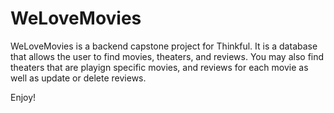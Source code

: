 # WeLoveMovies
WeLoveMovies is a backend capstone project for Thinkful. It is a database that allows the user to find movies, theaters, and reviews. You may also find theaters that are playign specific movies, and reviews for each movie as well as update or delete reviews.

Enjoy!
